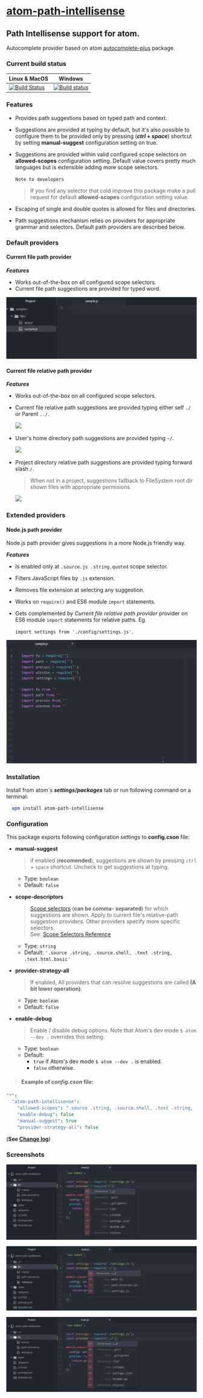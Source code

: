 # [atom-path-intellisense](https://atom.io/packages/atom-path-intellisense)
## Path Intellisense support for atom.  
Autocomplete provider based on atom [autocomplete-plus](https://atom.io/packages/autocomplete-plus) package.  

### Current build status
| Linux & MacOS | Windows  |
|---------------|----------|
| [![Build Status](https://travis-ci.org/apercova/atom-path-intellisense.svg?branch=atom-ci)](https://travis-ci.org/apercova/atom-path-intellisense)        | [![Build status](https://ci.appveyor.com/api/projects/status/i39dfbmxa9usjqa1/branch/atom-ci?svg=true)](https://ci.appveyor.com/project/apercova/atom-path-intellisense/branch/atom-ci) |

### Features
- Provides path suggestions based on typed path and context.
- Suggestions are provided at typing by default, but it's also possible to configure them to be provided only by pressing (**_ctrl_ + _space_**) shortcut by setting  **manual-suggest** configuration setting on true.
- Suggestions are provided within valid configured scope selectors on **allowed-scopes** configuration setting. Default value covers pretty much languages but is extensible adding more scope selectors.  

  ``Note to developers``
  > If you find any selector that cold improve this package make a pull request for default **allowed-scopes** configuration setting value.  
  
- Escaping of single and double quotes is allowed for files and directories.
- Path suggestions mechanism relies on providers for appropriate grammar and selectors.
  Default path providers are described below.

### Default providers
#### Current file path provider

**_Features_**
- Works out-of-the-box on all configured scope selectors.
- Current file path suggestions are provided for typed word.  

![](https://raw.githubusercontent.com/apercova/imageio/master/atom-path-intellisense/providers/filepath_provider_js.gif)  

#### Current file relative path provider

**_Features_**
- Works out-of-the-box on all configured scope selectors.
- Current file relative path suggestions are provided typing either self `./` or Parent `../`.  

  ![](https://raw.githubusercontent.com/apercova/imageio/master/atom-path-intellisense/providers/filepath_rel_provider)  
  
- User's home directory path suggestions are provided typing `~/`.  

  ![](https://raw.githubusercontent.com/apercova/imageio/master/atom-path-intellisense/providers/filepath_rel_provider_home_js)  
  
- Project directory relative path suggestions are provided typing forward slash `/`.  
  > When not in a project, suggestions fallback to FileSystem root dir shown files with appropriate permisions.  
  
  ![](https://raw.githubusercontent.com/apercova/imageio/master/atom-path-intellisense/providers/filepath_rel_provider_project)  

### Extended providers
#### Node.js path provider
Node.js path provider gives suggestions in a more Node.js friendly way.  

**_Features_**  
- Is enabled only at `.source.js .string.quoted` scope selector.  
- Filters JavaScript files by `.js` extension.  
- Removes file extension at selecting any suggestion.  
- Works on  `require()` and ES6 module `import` statements.  
- Gets complemented by _Current file relative path provider_  provider on ES6 module `import` statements for relative paths. Eg.  

  `import settings from './config/settings.js'`. 

![](https://raw.githubusercontent.com/apercova/imageio/master/atom-path-intellisense/providers/nodejs_provider.gif)


### Installation
Install from atom´s **_settings/packages_** tab or run following command on a terminal:
```bash
  apm install atom-path-intellisense
```

### Configuration
This package exports following configuration settings to **config.cson** file:  
- **manual-suggest**  
  > if enabled (**recomended**), suggestions are shown by pressing `ctrl` + `space` shortcut. Uncheck to get suggestions at typing.   
  - Type:    `boolean`
  - Default: `false`

- **scope-descriptors**  
  > [Scope selectors](https://flight-manual.atom.io/behind-atom/sections/scoped-settings-scopes-and-scope-descriptors/) (__can be comma-  separated__) for which suggestions are shown. Apply to current file's relative-path suggestion providers. Other providers specify more specific selectors.  
See: [Scope Selectors Reference](https://flight-manual.atom.io/behind-atom/sections/scoped-settings-scopes-and-scope-descriptors/#scope-selectors)  
  - Type:    `string`
  - Default: `'.source .string, .source.shell, .text .string, .text.html.basic'`

- **provider-strategy-all**
  > If enabled, All providers that can resolve suggestions are called __(A bit lower operation)__.
  - Type:    `boolean`
  - Default: `false`

- **enable-debug**
  > Enable / disable debug options. Note that Atom's dev mode `$ atom --dev .` overrides this setting.
  - Type: `boolean`
  - Default: 
    - `true` if Atom's dev mode `$ atom --dev .` is enabled.
    - `false` otherwise. 


> #### Example of _config.cson_ file:  
```cson
"*":
  "atom-path-intellisense":
    "allowed-scopes": ".source .string, .source.shell, .text .string, .text.html.basic"
    "enable-debug": false
    "manual-suggest": true
    "provider-strategy-all": false
```

(__See [Change log](CHANGELOG.md)__)

### Screenshots
![](https://github.com/apercova/imageio/blob/master/atom-path-intellisense/pi-01.png?raw=true)  

![](https://github.com/apercova/imageio/blob/master/atom-path-intellisense/pi-02.png?raw=true)

![](https://github.com/apercova/imageio/blob/master/atom-path-intellisense/pi-03.png?raw=true)

